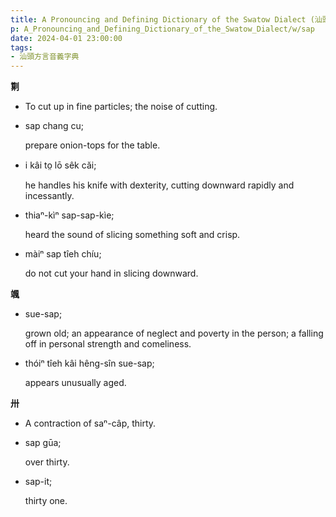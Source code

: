 ```yaml
---
title: A Pronouncing and Defining Dictionary of the Swatow Dialect (汕頭方言音義字典) / sap
p: A_Pronouncing_and_Defining_Dictionary_of_the_Swatow_Dialect/w/sap
date: 2024-04-01 23:00:00
tags: 
- 汕頭方言音義字典
---
```



**㔍**
- To cut up in fine particles; the noise of cutting.

- sap chang cu;

  prepare onion-tops for the table.

- i kâi to̤ lō sêk căi;

  he handles his knife with dexterity, cutting downward rapidly and incessantly.

- thiaⁿ-kìⁿ sap-sap-kìe;

  heard the sound of slicing something soft and crisp.

- màiⁿ sap tîeh chíu;

  do not cut your hand in slicing downward.

**颯**

- sue-sap;

  grown old; an appearance of neglect and poverty in the person; a falling off in personal strength and comeliness.

- thóiⁿ tîeh kâi hêng-sîn sue-sap;

  appears unusually aged.

**卅**
- A contraction of saⁿ-câp, thirty.

- sap gūa;

  over thirty.

- sap-it;

  thirty one.
